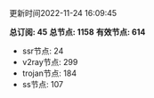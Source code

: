 更新时间2022-11-24 16:09:45

**总订阅: 45**
**总节点: 1158**
**有效节点: 614**
- ssr节点: 24
- v2ray节点: 299
- trojan节点: 184
- ss节点: 107
